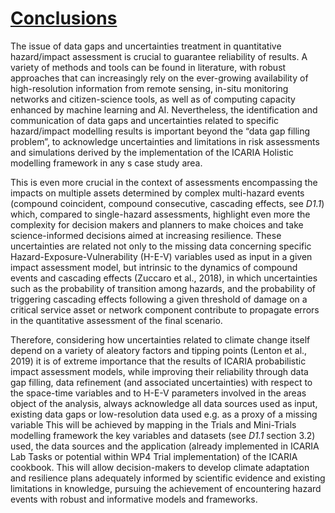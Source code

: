 # <u> Conclusions </u> 

The issue of data gaps and uncertainties treatment in quantitative hazard/impact assessment is crucial to guarantee reliability of results. A variety of methods and tools can be found in literature, with robust approaches that can increasingly rely on the ever-growing availability of high-resolution information from remote sensing, in-situ monitoring networks and citizen-science tools, as well as of computing capacity enhanced by machine learning and AI. Nevertheless, the identification and communication of data gaps and uncertainties related to specific hazard/impact modelling results is important beyond the “data gap filling problem”, to acknowledge uncertainties and limitations in risk assessments and simulations derived by the implementation of the ICARIA Holistic modelling framework in any s case study area.

This is even more crucial in the context of assessments encompassing the impacts on multiple assets determined by complex multi-hazard events (compound coincident, compound consecutive, cascading effects, see *D1.1*) which, compared to single-hazard assessments, highlight even more the complexity for decision makers and planners to make choices and take science-informed decisions aimed at increasing resilience. These uncertainties are related not only to the missing data concerning specific Hazard-Exposure-Vulnerability (H-E-V) variables used as input in a given impact assessment model, but intrinsic to the dynamics of compound events and cascading effects (Zuccaro et al., 2018), in which uncertainties such as the probability of transition among hazards, and the probability of triggering cascading effects following a given threshold of damage on a critical service asset or network component contribute to propagate errors in the quantitative assessment of the final scenario.

Therefore, considering how uncertainties related to climate change itself depend on a variety of aleatory factors and tipping points (Lenton et al., 2019) it is of extreme importance that the results of ICARIA probabilistic impact assessment models, while improving their reliability through data gap filling, data refinement (and associated uncertainties) with respect to the space-time variables and to H-E-V parameters involved in the areas object of the analysis, always acknowledge all data sources used as input, existing data gaps or low-resolution data used e.g. as a proxy of a missing variable This will be achieved by mapping in the Trials and Mini-Trials modelling framework the key variables and datasets (see *D1.1* section 3.2) used, the data sources and the application (already implemented in ICARIA Lab Tasks or potential within WP4 Trial implementation) of the ICARIA cookbook. This will allow decision-makers to develop climate adaptation and resilience plans adequately informed by scientific evidence and existing limitations in knowledge, pursuing the achievement of encountering hazard events with robust and informative models and frameworks.
